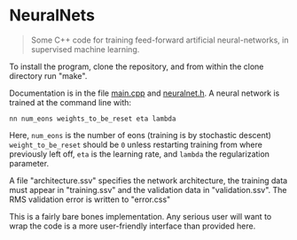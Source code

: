 # NeuralNets

> Some C++ code for training feed-forward artificial
> neural-networks, in supervised machine learning. 

To install the program, clone the repository, and from within the clone directory
run "make".

Documentation is in the file [main.cpp](main.cpp) and
[neuralnet.h](neuralnet.h). A neural network is trained at the command
line with:

````
nn num_eons weights_to_be_reset eta lambda
````

Here, `num_eons` is the number of eons (training is by stochastic
descent) `weight_to_be_reset` should be `0` unless restarting training
from where previously left off, `eta` is the learning rate, and
`lambda` the regularization parameter.

A file "architecture.ssv" specifies the network architecture, the
training data must appear in "training.ssv" and the validation data in
"validation.ssv". The RMS validation error is written to "error.css"

This is a fairly bare bones implementation. Any serious user will want
to wrap the code is a more user-friendly interface than provided here.

